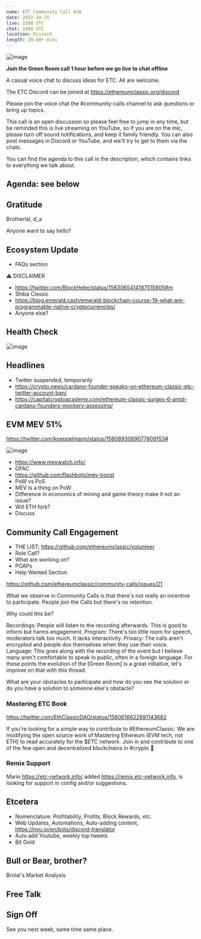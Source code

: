 ```yaml
---
name: ETC Community Call 030
date: 2022-10-25
live: 1500 UTC
chat: 1400 UTC
location: Discord
length: 30-60+ mins
---
```


![image](https://user-images.githubusercontent.com/1696942/196996427-65acf881-0491-42a3-8176-2a2075dcdb13.png)

**Join the Green Room call 1 hour before we go live to chat offline**

A casual voice chat to discuss ideas for ETC. All are welcome.

The ETC Discord can be joined at https://ethereumclassic.org/discord

Please join the voice chat the #community-calls channel to ask questions or bring up topics.

This call is an open discussion so please feel free to jump in any time, but be reminded this is live streaming on YouTube, so if you are on the mic, please turn off sound notifications, and keep it family friendly. You can also post messages in Discord or YouTube, and we'll try to get to them via the chats.

You can find the agenda to this call in the description, which contains links to everything we talk about.

## Agenda: see below

## Gratitude

Brotherlal, d_a

Anyone want to say hello?

## Ecosystem Update

- FAQs section

⚠️ DISCLAIMER

- https://twitter.com/BlockHebe/status/1583065414187515905#m
- Shiba Classic
- https://blog.emerald.cash/emerald-blockchain-course-19-what-are-programmable-native-cryptocurrencies/
- Anyone else?

## Health Check

![image](https://user-images.githubusercontent.com/1696942/197772243-77fadeb3-c981-4737-9eb4-7fe89f8853b1.png)

## Headlines

- Twitter suspended, temporarily
- https://crypto.news/cardano-founder-speaks-on-ethereum-classic-etc-twitter-account-ban/
- https://capitalcryptoacademy.com/ethereum-classic-surges-6-amid-cardano-founders-mockery-assessing/

## EVM MEV 51%

https://twitter.com/koeppelmann/status/1580893089077809153#

![image](https://user-images.githubusercontent.com/1696942/196441889-78ae6997-b3af-4c15-82c6-316ad1ee7d16.png)

- https://www.mevwatch.info/
- OFAC
- https://github.com/flashbots/mev-boost
- PoW vs PoS
- MEV is a thing on PoW
- Difference in economics of mining and game theory make it not an issue?
- Will ETH fork?
- Discuss

## Community Call Engagement

- THE LIST; https://github.com/ethereumclassic/volunteer
- Role Call? 
- What are working on?
- POAPs
- Help Wanted Section

https://github.com/ethereumclassic/community-calls/issues/21

What we observe in Community Calls is that there's not really an incentive to participate.
People join the Calls but there's no retention.

Why could this be?

Recordings: People will listen to the recording afterwards. This is good to inform but harms engagement.
Program: There's too little room for speech, moderators talk too much. It lacks interactivity.
Privacy: The calls aren't encrypted and people dox themselves when they use their voice.
Language: This goes along with the recording of the event but I believe many aren't comfortable to speak in public, often in a foreign language.
For these points the evolution of the [Green Room] is a great initiative, let's improve on that with this thread.

What are your obstacles to participate and how do you see the solution or do you have a solution to someone else's obstacle?

### Mastering ETC Book

https://twitter.com/EthClassicDAO/status/1580616622691143682

If you're looking for a simple way to contribute to #EthereumClassic. We are modifying the open source work of Mastering Ethereum (EVM tech, not ETH) to read accurately for the $ETC network. Join in and contribute to one of the few open and decentralized blockchains in #crypto 💚

### Remix Support

Mario https://etc-network.info/ added https://remix.etc-network.info, is looking for support in config and/or suggestions.

## Etcetera

- Nomenclature: Profitability, Profits, Block Rewards, etc.
- Web Updates, Automations, Auto-adding content, https://nvu.io/en/bots/discord-translator
- Auto add Youtube, weekly top tweets
- Bit Gold

## Bull or Bear, brother? 

Brolal's Market Analysis

## Free Talk

## Sign Off

See you next week, same time same place.
